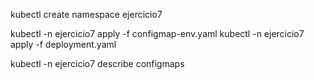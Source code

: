 kubectl create namespace ejercicio7

kubectl -n ejercicio7 apply -f configmap-env.yaml
kubectl -n ejercicio7 apply -f deployment.yaml

kubectl -n ejercicio7 describe configmaps